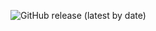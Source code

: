 ![GitHub release (latest by date)](https://img.shields.io/static/v1?label=download&color=green&link=https://github.com/seif-challenges/Adidas/releases/latest)
